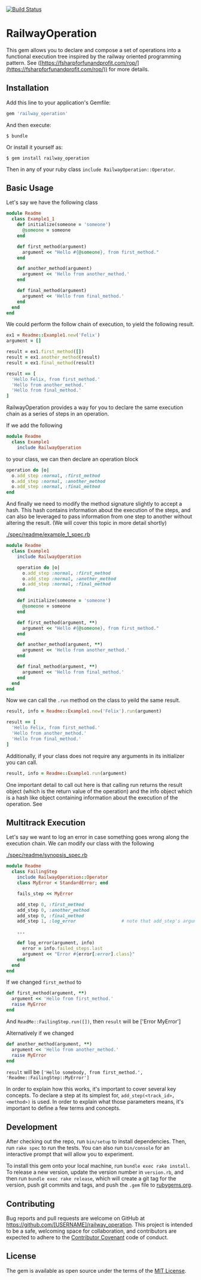 [![Build Status](https://travis-ci.org/felixflores/railway_operation.svg?branch=master)](https://travis-ci.org/felixflores/railway_operation)

# RailwayOperation

This gem allows you to declare and compose a set of operations into a functional execution tree inspired by the railway oriented programming pattern. See ([https://fsharpforfunandprofit.com/rop/](https://fsharpforfunandprofit.com/rop/)) for more details.

## Installation

Add this line to your application's Gemfile:

```ruby
gem 'railway_operation'
```

And then execute:

    $ bundle

Or install it yourself as:

    $ gem install railway_operation
    
Then in any of your ruby class `include RailwayOperation::Operator`.

## Basic Usage
Let's say we have the following class

```ruby
module Readme
  class Example1_1
    def initialize(someone = 'someone')
      @someone = someone
    end

    def first_method(argument)
      argument << "Hello #{@someone}, from first_method."
    end

    def another_method(argument)
      argument << 'Hello from another_method.'
    end

    def final_method(argument)
      argument << 'Hello from final_method.'
    end
  end
end
```

We could perform the follow chain of execution, to yield the following result.

```ruby
ex1 = Readme::Example1.new('Felix')
argument = []

result = ex1.first_method([])
result = ex1.another_method(result)
result = ex1.final_method(result)

result == [
  'Hello Felix, from first_method.'
  'Hello from another_method.'
  'Hello from final_method.'
]
```

RailwayOperation provides a way for you to declare the same execution chain as a series of steps in an operation. 

If we add the following

```ruby
module Readme
  class Example1
    include RailwayOperation
```

to your class, we can then declare an operation block

```ruby
operation do |o|
  o.add_step :normal, :first_method
  o.add_step :normal, :another_method
  o.add_step :normal, :final_method
end
```

And finally we need to modify the method signature slightly to accept a hash. This hash contains information about the execution of the steps, and can also be leveraged to pass information from one step to another without altering the result. (We will cover this topic in more detail shortly)

[./spec/readme/example_1\_spec.rb](https://github.com/felixflores/railway_operation/blob/master/spec/readme/example_1_spec.rb)

```ruby
module Readme
  class Example1
    include RailwayOperation

    operation do |o|
      o.add_step :normal, :first_method
      o.add_step :normal, :another_method
      o.add_step :normal, :final_method
    end

    def initialize(someone = 'someone')
      @someone = someone
    end

    def first_method(argument, **)
      argument << "Hello #{@someone}, from first_method."
    end

    def another_method(argument, **)
      argument << 'Hello from another_method.'
    end

    def final_method(argument, **)
      argument << 'Hello from final_method.'
    end
  end
end
```

Now we can call the `.run` method on the class to yeild the same result.

```ruby
result, info = Readme::Example1.new('Felix').run(argument)

result == [
  'Hello Felix, from first_method.'
  'Hello from another_method.'
  'Hello from final_method.'
]
```

Additionally, if your class does not require any arguments in its initializer you can call.

```ruby
result, info = Readme::Example1.run(argument)
```

One important detail to call out here is that calling run returns the result object (which is the return value of the operation) and the info object which is a hash like object containing information about the execution of the operation. See 

## Multitrack Execution
Let's say we want to log an error in case something goes wrong along the execution chain. We can modify our class with the following

[./spec/readme/synopsis_spec.rb](https://github.com/felixflores/railway_operation/blob/master/spec/readme/synopsis_spec.rb)

```ruby
module Readme
  class FailingStep
    include RailwayOperation::Operator
    class MyError < StandardError; end

    fails_step << MyError

    add_step 0, :first_method
    add_step 0, :another_method
    add_step 0, :final_method
    add_step 1, :log_error                 # note that add_step's argument is 1

    ...

    def log_error(argument, info)
      error = info.failed_steps.last
      argument << "Error #{error[:error].class}"
    end
  end
end
```

If we changed `first_method` to

```ruby
def first_method(argument, **)
  argument << 'Hello from first_method.'
  raise MyError
end
```

And `ReadMe::FailingStep.run([])`, then `result` will be ['Error MyError']

Alternatively if we changed 

```ruby
def another_method(argument, **)
  argument << 'Hello from another_method.'
  raise MyError
end
```

`result` will be `['Hello somebody, from first_method.', 'Readme::FailingStep::MyError']`

In order to explain how this works, it's important to cover several key concepts. To declare a step at its simplest for, `add_step(<track_id>, <method>)` is used. In order to explain what those parameters means, it's important to define a few terms and concepts. 




## Development

After checking out the repo, run `bin/setup` to install dependencies. Then, run `rake spec` to run the tests. You can also run `bin/console` for an interactive prompt that will allow you to experiment.

To install this gem onto your local machine, run `bundle exec rake install`. To release a new version, update the version number in `version.rb`, and then run `bundle exec rake release`, which will create a git tag for the version, push git commits and tags, and push the `.gem` file to [rubygems.org](https://rubygems.org).

## Contributing

Bug reports and pull requests are welcome on GitHub at https://github.com/[USERNAME]/railway_operation. This project is intended to be a safe, welcoming space for collaboration, and contributors are expected to adhere to the [Contributor Covenant](http://contributor-covenant.org) code of conduct.


## License

The gem is available as open source under the terms of the [MIT License](http://opensource.org/licenses/MIT).

